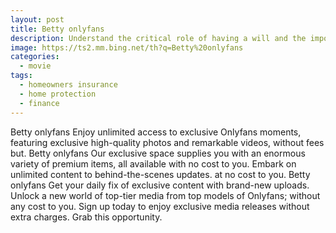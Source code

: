 ```yaml
---
layout: post
title: Betty onlyfans
description: Understand the critical role of having a will and the importance of estate planning for your family's future.
image: https://ts2.mm.bing.net/th?q=Betty%20onlyfans
categories:
  - movie
tags: 
  - homeowners insurance
  - home protection
  - finance
---
```


Betty onlyfans Enjoy unlimited access to exclusive Onlyfans moments, featuring exclusive high-quality photos and remarkable videos, without fees but. Betty onlyfans Our exclusive space supplies you with an enormous variety of premium items, all available with no cost to you. Embark on unlimited content to behind-the-scenes updates. at no cost to you. Betty onlyfans Get your daily fix of exclusive content with brand-new uploads. Unlock a new world of top-tier media from top models of Onlyfans; without any cost to you. Sign up today to enjoy exclusive media releases without extra charges. Grab this opportunity.
